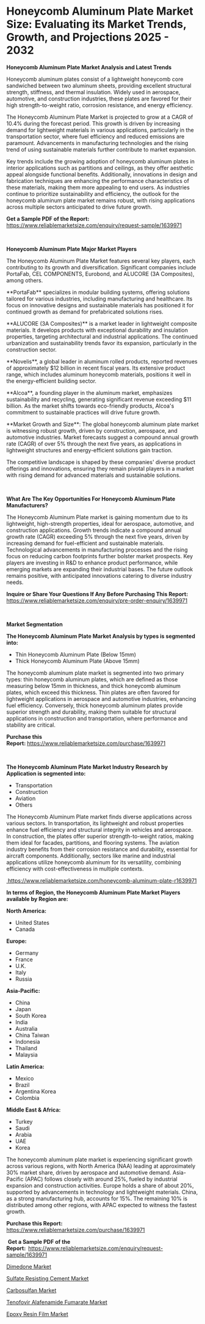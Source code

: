 <p><h1>Honeycomb Aluminum Plate Market Size: Evaluating its Market Trends, Growth, and Projections 2025 - 2032</h1></p><p><strong>Honeycomb Aluminum Plate Market Analysis and Latest Trends</strong></p>
<p><p>Honeycomb aluminum plates consist of a lightweight honeycomb core sandwiched between two aluminum sheets, providing excellent structural strength, stiffness, and thermal insulation. Widely used in aerospace, automotive, and construction industries, these plates are favored for their high strength-to-weight ratio, corrosion resistance, and energy efficiency.</p><p>The Honeycomb Aluminum Plate Market is projected to grow at a CAGR of 10.4% during the forecast period. This growth is driven by increasing demand for lightweight materials in various applications, particularly in the transportation sector, where fuel efficiency and reduced emissions are paramount. Advancements in manufacturing technologies and the rising trend of using sustainable materials further contribute to market expansion.</p><p>Key trends include the growing adoption of honeycomb aluminum plates in interior applications such as partitions and ceilings, as they offer aesthetic appeal alongside functional benefits. Additionally, innovations in design and fabrication techniques are enhancing the performance characteristics of these materials, making them more appealing to end users. As industries continue to prioritize sustainability and efficiency, the outlook for the honeycomb aluminum plate market remains robust, with rising applications across multiple sectors anticipated to drive future growth.</p></p>
<p><strong>Get a Sample PDF of the Report:&nbsp;</strong> <a href="https://www.reliablemarketsize.com/enquiry/request-sample/1639971?utm_campaign=1898&utm_medium=2&utm_source=Github&utm_content=ia&utm_term=02042025&utm_id=honeycomb-aluminum-plate">https://www.reliablemarketsize.com/enquiry/request-sample/1639971</a></p>
<p>&nbsp;</p>
<p><strong>Honeycomb Aluminum Plate Major Market Players</strong></p>
<p><p>The Honeycomb Aluminum Plate Market features several key players, each contributing to its growth and diversification. Significant companies include PortaFab, CEL COMPONENTS, Eurobond, and ALUCORE (3A Composites), among others.</p><p>**PortaFab** specializes in modular building systems, offering solutions tailored for various industries, including manufacturing and healthcare. Its focus on innovative designs and sustainable materials has positioned it for continued growth as demand for prefabricated solutions rises.</p><p>**ALUCORE (3A Composites)** is a market leader in lightweight composite materials. It develops products with exceptional durability and insulation properties, targeting architectural and industrial applications. The continued urbanization and sustainability trends favor its expansion, particularly in the construction sector.</p><p>**Novelis**, a global leader in aluminum rolled products, reported revenues of approximately $12 billion in recent fiscal years. Its extensive product range, which includes aluminum honeycomb materials, positions it well in the energy-efficient building sector.</p><p>**Alcoa**, a founding player in the aluminum market, emphasizes sustainability and recycling, generating significant revenue exceeding $11 billion. As the market shifts towards eco-friendly products, Alcoa's commitment to sustainable practices will drive future growth.</p><p>**Market Growth and Size**: The global honeycomb aluminum plate market is witnessing robust growth, driven by construction, aerospace, and automotive industries. Market forecasts suggest a compound annual growth rate (CAGR) of over 5% through the next five years, as applications in lightweight structures and energy-efficient solutions gain traction.</p><p>The competitive landscape is shaped by these companies' diverse product offerings and innovations, ensuring they remain pivotal players in a market with rising demand for advanced materials and sustainable solutions.</p></p>
<p>&nbsp;</p>
<p><strong>What Are The Key Opportunities For Honeycomb Aluminum Plate Manufacturers?</strong></p>
<p><p>The Honeycomb Aluminum Plate market is gaining momentum due to its lightweight, high-strength properties, ideal for aerospace, automotive, and construction applications. Growth trends indicate a compound annual growth rate (CAGR) exceeding 5% through the next five years, driven by increasing demand for fuel-efficient and sustainable materials. Technological advancements in manufacturing processes and the rising focus on reducing carbon footprints further bolster market prospects. Key players are investing in R&D to enhance product performance, while emerging markets are expanding their industrial bases. The future outlook remains positive, with anticipated innovations catering to diverse industry needs.</p></p>
<p><strong>Inquire or Share Your Questions If Any Before Purchasing This Report:</strong> <a href="https://www.reliablemarketsize.com/enquiry/pre-order-enquiry/1639971?utm_campaign=1898&utm_medium=2&utm_source=Github&utm_content=ia&utm_term=02042025&utm_id=honeycomb-aluminum-plate">https://www.reliablemarketsize.com/enquiry/pre-order-enquiry/1639971</a></p>
<p>&nbsp;</p>
<p><strong>Market Segmentation</strong></p>
<p><strong>The Honeycomb Aluminum Plate Market Analysis by types is segmented into:</strong></p>
<p><ul><li>Thin Honeycomb Aluminum Plate (Below 15mm)</li><li>Thick Honeycomb Aluminum Plate (Above 15mm)</li></ul></p>
<p><p>The honeycomb aluminum plate market is segmented into two primary types: thin honeycomb aluminum plates, which are defined as those measuring below 15mm in thickness, and thick honeycomb aluminum plates, which exceed this thickness. Thin plates are often favored for lightweight applications in aerospace and automotive industries, enhancing fuel efficiency. Conversely, thick honeycomb aluminum plates provide superior strength and durability, making them suitable for structural applications in construction and transportation, where performance and stability are critical.</p></p>
<p><strong>Purchase this Report:&nbsp;</strong><a href="https://www.reliablemarketsize.com/purchase/1639971?utm_campaign=1898&utm_medium=2&utm_source=Github&utm_content=ia&utm_term=02042025&utm_id=honeycomb-aluminum-plate">https://www.reliablemarketsize.com/purchase/1639971</a></p>
<p>&nbsp;</p>
<p><strong>The Honeycomb Aluminum Plate Market Industry Research by Application is segmented into:</strong></p>
<p><ul><li>Transportation</li><li>Construction</li><li>Aviation</li><li>Others</li></ul></p>
<p><p>The Honeycomb Aluminum Plate market finds diverse applications across various sectors. In transportation, its lightweight and robust properties enhance fuel efficiency and structural integrity in vehicles and aerospace. In construction, the plates offer superior strength-to-weight ratios, making them ideal for facades, partitions, and flooring systems. The aviation industry benefits from their corrosion resistance and durability, essential for aircraft components. Additionally, sectors like marine and industrial applications utilize honeycomb aluminum for its versatility, combining efficiency with cost-effectiveness in multiple contexts.</p></p>
<p><a href="https://www.reliablemarketsize.com/honeycomb-aluminum-plate-r1639971?utm_campaign=1898&utm_medium=2&utm_source=Github&utm_content=ia&utm_term=02042025&utm_id=honeycomb-aluminum-plate">&nbsp;https://www.reliablemarketsize.com/honeycomb-aluminum-plate-r1639971</a></p>
<p><strong>In terms of Region, the Honeycomb Aluminum Plate Market Players available by Region are:</strong></p>
<p>
    <p> <strong> North America: </strong>
        <ul>
            <li>United States</li>
            <li>Canada</li>
        </ul>
        </p> 
    <p> <strong> Europe: </strong>
        <ul>
            <li>Germany</li>
            <li>France</li>
            <li>U.K.</li>
            <li>Italy</li>
            <li>Russia</li>
        </ul>
        </p> 
    <p> <strong> Asia-Pacific: </strong>
        <ul>
            <li>China</li>
            <li>Japan</li>
            <li>South Korea</li>
            <li>India</li>
            <li>Australia</li>
            <li>China Taiwan</li>
            <li>Indonesia</li>
            <li>Thailand</li>
            <li>Malaysia</li>
        </ul>
        </p> 
    <p> <strong> Latin America: </strong>
        <ul>
            <li>Mexico</li>
            <li>Brazil</li>
            <li>Argentina Korea</li>
            <li>Colombia</li>
        </ul>
        </p> 
    <p> <strong> Middle East & Africa: </strong>
        <ul>
            <li>Turkey</li>
            <li>Saudi</li>
            <li>Arabia</li>
            <li>UAE</li>
            <li>Korea</li>
        </ul>
    </p>
    </p>
<p><p>The honeycomb aluminum plate market is experiencing significant growth across various regions, with North America (NAA) leading at approximately 30% market share, driven by aerospace and automotive demand. Asia-Pacific (APAC) follows closely with around 25%, fueled by industrial expansion and construction activities. Europe holds a share of about 20%, supported by advancements in technology and lightweight materials. China, as a strong manufacturing hub, accounts for 15%. The remaining 10% is distributed among other regions, with APAC expected to witness the fastest growth.</p></p>
<p><strong>Purchase this Report: </strong><a href="https://www.reliablemarketsize.com/purchase/1639971?utm_campaign=1898&utm_medium=2&utm_source=Github&utm_content=ia&utm_term=02042025&utm_id=honeycomb-aluminum-plate">https://www.reliablemarketsize.com/purchase/1639971</a></p>
<p>&nbsp;<strong>Get a Sample PDF of the Report:&nbsp;&nbsp;</strong><a href="https://www.reliablemarketsize.com/enquiry/request-sample/1639971?utm_campaign=1898&utm_medium=2&utm_source=Github&utm_content=ia&utm_term=02042025&utm_id=honeycomb-aluminum-plate">https://www.reliablemarketsize.com/enquiry/request-sample/1639971</a></p>
<p><strong></strong></p>
<p><p><a href="https://github.com/duerknikko44/Market-Research-Report-List-1/blob/main/dimedone-market.md?utm_campaign=1898&utm_medium=2&utm_source=Github&utm_content=ia&utm_term=02042025&utm_id=honeycomb-aluminum-plate">Dimedone Market</a></p><p><a href="https://github.com/poskaturovtl/Market-Research-Report-List-1/blob/main/sulfate-resisting-cement-market.md?utm_campaign=1898&utm_medium=2&utm_source=Github&utm_content=ia&utm_term=02042025&utm_id=honeycomb-aluminum-plate">Sulfate Resisting Cement Market</a></p><p><a href="https://github.com/paulierasho/Market-Research-Report-List-1/blob/main/carbosulfan-market.md?utm_campaign=1898&utm_medium=2&utm_source=Github&utm_content=ia&utm_term=02042025&utm_id=honeycomb-aluminum-plate">Carbosulfan Market</a></p><p><a href="https://github.com/pelegeazlie5/Market-Research-Report-List-1/blob/main/tenofovir-alafenamide-fumarate-market.md?utm_campaign=1898&utm_medium=2&utm_source=Github&utm_content=ia&utm_term=02042025&utm_id=honeycomb-aluminum-plate">Tenofovir Alafenamide Fumarate Market</a></p><p><a href="https://github.com/rafiishibu00/Market-Research-Report-List-1/blob/main/epoxy-resin-film-market.md?utm_campaign=1898&utm_medium=2&utm_source=Github&utm_content=ia&utm_term=02042025&utm_id=honeycomb-aluminum-plate">Epoxy Resin Film Market</a></p></p>
